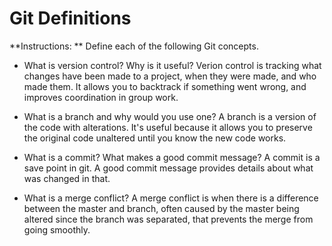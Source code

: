 # Git Definitions

**Instructions: ** Define each of the following Git concepts.

* What is version control?  Why is it useful?
Verion control is tracking what changes have been made to a project, when they were made, and who made them. It allows you to backtrack if something went wrong, and improves coordination in group work.

* What is a branch and why would you use one?
A branch is a version of the code with alterations. It's useful because it allows you to preserve the original code unaltered until you know the new code works.

* What is a commit? What makes a good commit message?
A commit is a save point in git. A good commit message provides details about what was changed in that.

* What is a merge conflict?
A merge conflict is when there is a difference between the master and branch, often caused by the master being altered since the branch was separated, that prevents the merge from going smoothly.
